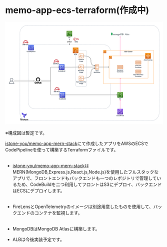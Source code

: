 # memo-app-ecs-terraform(作成中)
<img width="600" alt="ECSApp.drawio.png" src="ECSApp.drawio.png">

※構成図は暫定です。

[istone-you/memo-app-mern-stack](https://github.com/istone-you/memo-app-mern-stack)にて作成したアプリをAWSのECSでCodePipelineを使って構築するTerraformファイルです。<br><br>
- [istone-you/memo-app-mern-stack](https://github.com/istone-you/memo-app-mern-stack)はMERN(MongoDB,Express.js,React.js,Node.js)を使用したフルスタックなアプリで、フロントエンドもバックエンドも一つのレポジトリで管理しているため、CodeBuildを二つ利用してフロントはS3にデプロイ、バックエンドはECSにデプロイします。<br><br>
- FireLensとOpenTelemetryのイメージは別途用意したものを使用して、バックエンドのコンテナを監視します。<br><br>

- MongoDBはMongoDB Atlasに構築します。

- ALBは今後実装予定です。
